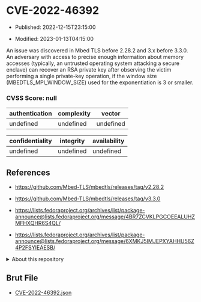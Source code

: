 # CVE-2022-46392

- Published: 2022-12-15T23:15:00

- Modified: 2023-01-13T04:15:00

An issue was discovered in Mbed TLS before 2.28.2 and 3.x before 3.3.0. An adversary with access to precise enough information about memory accesses (typically, an untrusted operating system attacking a secure enclave) can recover an RSA private key after observing the victim performing a single private-key operation, if the window size (MBEDTLS_MPI_WINDOW_SIZE) used for the exponentiation is 3 or smaller.

### CVSS Score: **null**

| authentication | complexity | vector |
| --- | --- | --- |
| undefined | undefined | undefined |

| confidentiality | integrity | availability |
| --- | --- | --- |
| undefined | undefined | undefined |

## References

* https://github.com/Mbed-TLS/mbedtls/releases/tag/v2.28.2

* https://github.com/Mbed-TLS/mbedtls/releases/tag/v3.3.0

* https://lists.fedoraproject.org/archives/list/package-announce@lists.fedoraproject.org/message/4BR7ZCVKLPGCOEEALUHZMFHXQHR6S4QL/

* https://lists.fedoraproject.org/archives/list/package-announce@lists.fedoraproject.org/message/6XMKJ5IMJEPXYAHHU56Z4P2FSYIEAESB/

<details>
<summary>About this repository</summary> 

  This repository is part of the project [Live Hack CVE](https://github.com/Live-Hack-CVE). Main website can be found [www.live-hack.org](https://www.live-hack.org) 
  
  Made by [Sn0wAlice](https://github.com/Sn0wAlice) for the people that care about security and need to have a feed of the latest CVEs. Hope you enjoy it, don't forget to star the repo and follow me on [Twitter](https://twitter.com/Sn0wAlice) and [Github](https://github.com/Sn0wAlice). And that is my [personnal website](https://www.alice-snow.me/)

  - [Home Page](https://github.com/Live-Hack-CVE)
  - [Framework](https://github.com/Live-Hack-CVE/cve-framework)
  - [CVE database](https://github.com/Live-Hack-CVE/full_database)
  - [Changelog](https://github.com/Live-Hack-CVE/Changelog)
</details>

## Brut File

* [CVE-2022-46392.json](https://raw.githubusercontent.com/Live-Hack-CVE/full_database/main/cves/2022/CVE-2022-46392.json)

